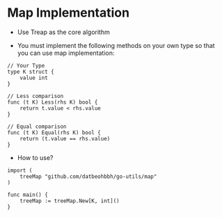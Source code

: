 # Map Implementation

- Use Treap as the core algorithm

- You must implement the following methods on your own type so that you can use map implementation:

```golang
// Your Type
type K struct {
	value int
}

// Less comparison
func (t K) Less(rhs K) bool {
	return t.value < rhs.value
}

// Equal comparison
func (t K) Equal(rhs K) bool {
	return (t.value == rhs.value)
}
```

- How to use?

```golang
import (
	treeMap "github.com/datbeohbbh/go-utils/map"
)

func main() {
	treeMap := treeMap.New[K, int]()	
}
```